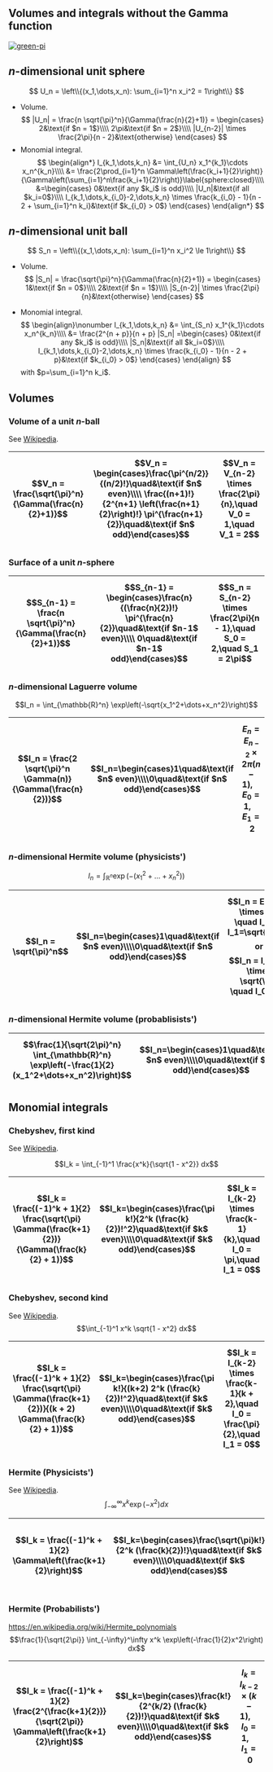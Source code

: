 ## Volumes and integrals without the Gamma function

[![green-pi](https://img.shields.io/badge/Rendered%20with-Green%20Pi-00d571?style=flat-square)](https://github.com/nschloe/green-pi?activate&inlineMath=$)


## _n_-dimensional unit sphere
$$
  U_n = \left\\{(x_1,\dots,x_n): \sum_{i=1}^n x_i^2 = 1\right\\}
$$

 * Volume.
 $$
  |U_n|
  = \frac{n \sqrt{\pi}^n}{\Gamma(\frac{n}{2}+1)}
  = \begin{cases}
    2&\text{if $n = 1$}\\\\
    2\pi&\text{if $n = 2$}\\\\
    |U_{n-2}| \times \frac{2\pi}{n - 2}&\text{otherwise}
  \end{cases}
  $$
  * Monomial integral.
  $$
  \begin{align*}
    I_{k_1,\dots,k_n}
    &= \int_{U_n} x_1^{k_1}\cdots x_n^{k_n}\\\\
    &= \frac{2\prod_{i=1}^n
      \Gamma\left(\frac{k_i+1}{2}\right)}{\Gamma\left(\sum_{i=1}^n\frac{k_i+1}{2}\right)}\label{sphere:closed}\\\\
    &=\begin{cases}
      0&\text{if any $k_i$ is odd}\\\\
      |U_n|&\text{if all $k_i=0$}\\\\
      I_{k_1,\dots,k_{i_0}-2,\dots,k_n} \times \frac{k_{i_0} - 1}{n - 2 + \sum_{i=1}^n k_i}&\text{if $k_{i_0} > 0$}
    \end{cases}
  \end{align*}
  $$


## _n_-dimensional unit ball
$$
  S_n = \left\\{(x_1,\dots,x_n): \sum_{i=1}^n x_i^2 \le 1\right\\}
$$

* Volume.
  $$
  |S_n|
  = \frac{\sqrt{\pi}^n}{\Gamma(\frac{n}{2}+1)}
  = \begin{cases}
     1&\text{if $n = 0$}\\\\
     2&\text{if $n = 1$}\\\\
     |S_{n-2}| \times \frac{2\pi}{n}&\text{otherwise}
  \end{cases}
  $$

* Monomial integral.
$$
\begin{align}\nonumber
  I_{k_1,\dots,k_n}
  &= \int_{S_n} x_1^{k_1}\cdots x_n^{k_n}\\\\
  &= \frac{2^{n + p}}{n + p} |S_n|
  =\begin{cases}
    0&\text{if any $k_i$ is odd}\\\\
    |S_n|&\text{if all $k_i=0$}\\\\
    I_{k_1,\dots,k_{i_0}-2,\dots,k_n} \times \frac{k_{i_0} - 1}{n - 2 + p}&\text{if $k_{i_0} > 0$}
  \end{cases}
\end{align}
$$
with $p=\sum_{i=1}^n k_i$.

## Volumes

### Volume of a unit $n$-ball

See [Wikipedia](https://en.wikipedia.org/wiki/Volume_of_an_n-ball).

$$V_n = \frac{\sqrt{\pi}^n}{\Gamma(\frac{n}{2}+1)}$$ | $$V_n = \begin{cases}\frac{\pi^{n/2}}{(n/2)!}\quad&\text{if $n$ even}\\\\ \frac{(n+1)!}{2^{n+1} \left(\frac{n+1}{2}\right)!} \pi^{\frac{n+1}{2}}\quad&\text{if $n$ odd}\end{cases}$$| $$V_n = V_{n-2} \times \frac{2\pi}{n},\quad V_0 = 1,\quad V_1 = 2$$
|:-----------:|:-------------:|:-----------:|


### Surface of a unit $n$-sphere

$$S_{n-1} = \frac{n \sqrt{\pi}^n}{\Gamma(\frac{n}{2}+1)}$$ |$$S_{n-1} = \begin{cases}\frac{n}{(\frac{n}{2})!} \pi^{\frac{n}{2}}\quad&\text{if $n-1$ even}\\\\ 0\quad&\text{if $n-1$ odd}\end{cases}$$ | $$S_n = S_{n-2} \times \frac{2\pi}{n - 1},\quad S_0 = 2,\quad S_1 = 2\pi$$
|:-----------:|:-------------:|:-----------:|

### $n$-dimensional Laguerre volume

$$I_n = \int_{\mathbb{R}^n} \exp\left(-\sqrt{x_1^2+\dots+x_n^2}\right)$$

$$I_n = \frac{2 \sqrt{\pi}^n \Gamma(n)}{\Gamma(\frac{n}{2})}$$ |$$I_n=\begin{cases}1\quad&\text{if $n$ even}\\\\0\quad&\text{if $n$ odd}\end{cases}$$ | $$E_n = E_{n-2} \times 2\pi(n-1), \quad E_0=1, \quad E_1=2$$
|:-----------:|:-------------:|:-----------:|

### $n$-dimensional Hermite volume (physicists')
$$I_n = \int_{\mathbb{R}^n} \exp\left(-(x_1^2+\dots+x_n^2)\right)$$

$$I_n = \sqrt{\pi}^n$$ | $$I_n=\begin{cases}1\quad&\text{if $n$ even}\\\\0\quad&\text{if $n$ odd}\end{cases}$$| $$I_n = E_{n-2} \times \pi, \quad I_0=1, I_1=\sqrt{\pi}$$ or $$I_n = I_{n-1} \times \sqrt{\pi}, \quad I_0=1$$
|:-----------:|:-------------:|:-----------:|

### $n$-dimensional Hermite volume (probablisists')

$$\frac{1}{\sqrt{2\pi}^n} \int_{\mathbb{R}^n} \exp\left(-\frac{1}{2}(x_1^2+\dots+x_n^2)\right)$$ | $$I_n=\begin{cases}1\quad&\text{if $n$ even}\\\\0\quad&\text{if $n$ odd}\end{cases}$$ | $$E^{(2)}_n = 1$$ |
|:-----------:|:-------------:|:-----------:|


## Monomial integrals

### Chebyshev, first kind
See [Wikipedia](https://en.wikipedia.org/wiki/Chebyshev_polynomials).

$$I_k = \int_{-1}^1 \frac{x^k}{\sqrt{1 - x^2}} dx$$

$$I_k = \frac{(-1)^k + 1}{2} \frac{\sqrt{\pi} \Gamma(\frac{k+1}{2})}{\Gamma(\frac{k}{2} + 1)}$$ | $$I_k=\begin{cases}\frac{\pi k!}{2^k (\frac{k}{2})!^2}\quad&\text{if $k$ even}\\\\0\quad&\text{if $k$ odd}\end{cases}$$ | $$I_k = I_{k-2} \times \frac{k-1}{k},\quad I_0 = \pi,\quad I_1 = 0$$
|:-----------:|:-------------:|:-----------:|

### Chebyshev, second kind
See [Wikipedia](https://en.wikipedia.org/wiki/Chebyshev_polynomials).
$$\int_{-1}^1 x^k \sqrt{1 - x^2} dx$$

$$I_k = \frac{(-1)^k + 1}{2} \frac{\sqrt{\pi} \Gamma(\frac{k+1}{2})}{(k + 2) \Gamma(\frac{k}{2} + 1)}$$ |$$I_k=\begin{cases}\frac{\pi k!}{(k+2) 2^k (\frac{k}{2})!^2}\quad&\text{if $k$ even}\\\\0\quad&\text{if $k$ odd}\end{cases}$$| $$I_k = I_{k-2} \times \frac{k-1}{k + 2},\quad I_0 = \frac{\pi}{2},\quad I_1 = 0$$
|:-----------:|:-------------:|:-----------:|


### Hermite (Physicists')

See [Wikipedia](https://en.wikipedia.org/wiki/Hermite_polynomials).
$$\int_{-\infty}^\infty x^k \exp(-x^2) dx$$

$$I_k = \frac{(-1)^k + 1}{2} \Gamma\left(\frac{k+1}{2}\right)$$ | $$I_k=\begin{cases}\frac{\sqrt{\pi}k!}{2^k (\frac{k}{2})!}\quad&\text{if $k$ even}\\\\0\quad&\text{if $k$ odd}\end{cases}$$| $$I_k = I_{k-2} \times \frac{k-1}{2},\quad I_0 = \sqrt{\pi},\quad I_1 = 0$$
|:-----------:|:-------------:|:-----------:|

### Hermite (Probabilists')
https://en.wikipedia.org/wiki/Hermite_polynomials
$$\frac{1}{\sqrt{2\pi}} \int_{-\infty}^\infty x^k \exp\left(-\frac{1}{2}x^2\right) dx$$

$$I_k = \frac{(-1)^k + 1}{2} \frac{2^{\frac{k+1}{2}}}{\sqrt{2\pi}} \Gamma\left(\frac{k+1}{2}\right)$$ |$$I_k=\begin{cases}\frac{k!}{2^{k/2} (\frac{k}{2})!}\quad&\text{if $k$ even}\\\\0\quad&\text{if $k$ odd}\end{cases}$$| $$I_k = I_{k-2} \times (k-1),\quad I_0 = 1,\quad I_1 = 0$$
|:-----------:|:-------------:|:-----------:|
